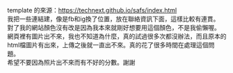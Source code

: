 template 的來源：https://technext.github.io/safs/index.html <br>
我把一些連結建，像是fb和ig換了位置，放在聯絡資訊下面，這樣比較有連貫。<br>
對了我的網站顏色沒有改是因為我本來就剛好想要用這個顏色，不是我偷懶喔。<br>
網頁裡有圖片出不來，我也不知道為什麼，真的試過很多次都沒辦法，而且原本的html檔圖片有出來，上傳之後就一直出不來。真的花了很多時間在處理這個問題。<br>
希望不要因為照片出不來而有不好的分數。謝謝
